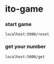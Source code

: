 # ito-game

### start game
```
localhost:5000/reset
```

### get your number
```
localhost:5000/get
```

